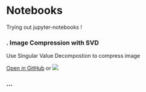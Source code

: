 # Notebooks

Trying out jupyter-notebooks ! 

### . Image Compression with SVD
Use Singular Value Decompostion to compress image

<a href ="https://github.com/vincentbonnetcg/Numerical-Bric-a-Brac/blob/master/notebooks/image_compression_with_svd.ipynb">Open in GitHub</a> or
<a href="https://colab.research.google.com/github/vincentbonnetcg/Numerical-Bric-a-Brac/blob/master/notebooks/image_compression_with_svd.ipynb"><img src="https://colab.research.google.com/assets/colab-badge.svg"></a>

### ...
